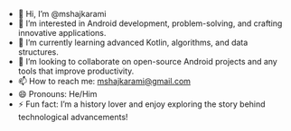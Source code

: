 - 👋 Hi, I’m @mshajkarami
- 👀 I’m interested in Android development, problem-solving, and crafting innovative applications.
- 🌱 I’m currently learning advanced Kotlin, algorithms, and data structures.
- 💞️ I’m looking to collaborate on open-source Android projects and any tools that improve productivity.
- 📫 How to reach me: mshajkarami@gmail.com
- 😄 Pronouns: He/Him
- ⚡ Fun fact: I’m a history lover and enjoy exploring the story behind technological advancements!


<!---
mshajkarami/mshajkarami is a ✨ special ✨ repository because its `README.md` (this file) appears on your GitHub profile.
You can click the Preview link to take a look at your changes.
--->
